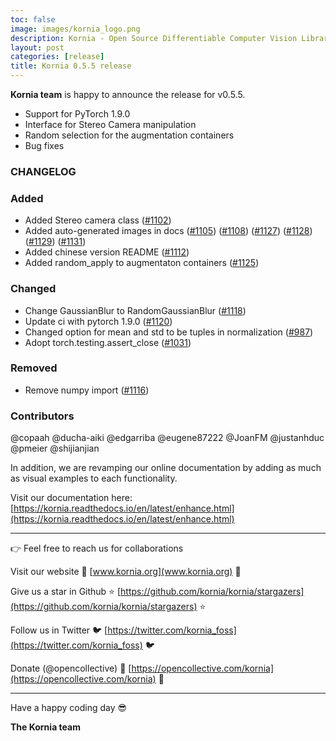 ```yaml
---
toc: false
image: images/kornia_logo.png
description: Kornia - Open Source Differentiable Computer Vision Library for PyTorch.
layout: post
categories: [release]
title: Kornia 0.5.5 release
---
```


**Kornia team** is happy to announce the release for v0.5.5.

- Support for PyTorch 1.9.0
- Interface for Stereo Camera manipulation
- Random selection for the augmentation containers
- Bug fixes

### CHANGELOG
### Added
- Added Stereo camera class ([#1102](https://github.com/kornia/kornia/pull/1102))
- Added auto-generated images in docs ([#1105](https://github.com/kornia/kornia/pull/1105)) ([#1108](https://github.com/kornia/kornia/pull/1108)) ([#1127](https://github.com/kornia/kornia/pull/1127)) ([#1128](https://github.com/kornia/kornia/pull/1128)) ([#1129](https://github.com/kornia/kornia/pull/1129)) ([#1131](https://github.com/kornia/kornia/pull/1131))
- Added chinese version README ([#1112](https://github.com/kornia/kornia/pull/1112))
- Added random_apply to augmentaton containers ([#1125](https://github.com/kornia/kornia/pull/1125))

### Changed
- Change GaussianBlur to RandomGaussianBlur ([#1118](https://github.com/kornia/kornia/pull/1118))
- Update ci with pytorch 1.9.0 ([#1120](https://github.com/kornia/kornia/pull/1120))
- Changed option for mean and std to be tuples in normalization ([#987](https://github.com/kornia/kornia/pull/987))
- Adopt torch.testing.assert_close ([#1031](https://github.com/kornia/kornia/pull/1031)) 

### Removed
- Remove numpy import ([#1116](https://github.com/kornia/kornia/pull/1116))

### Contributors
@copaah @ducha-aiki @edgarriba @eugene87222 @JoanFM @justanhduc @pmeier @shijianjian 

In addition, we are revamping our online documentation by adding as much as visual examples to each functionality.

Visit our documentation here: [https://kornia.readthedocs.io/en/latest/enhance.html](https://kornia.readthedocs.io/en/latest/enhance.html)

------

👉 Feel free to reach us for collaborations

Visit our website 🚀 [www.kornia.org](www.kornia.org) 🚀

Give us a star in Github ⭐️ [https://github.com/kornia/kornia/stargazers](https://github.com/kornia/kornia/stargazers) ⭐️

Follow us in Twitter 🐦 [https://twitter.com/kornia_foss](https://twitter.com/kornia_foss) 🐦

Donate (@opencollective) 🙏 [https://opencollective.com/kornia](https://opencollective.com/kornia) 🙏

------

Have a happy coding day :sunglasses:

**The Kornia team**
